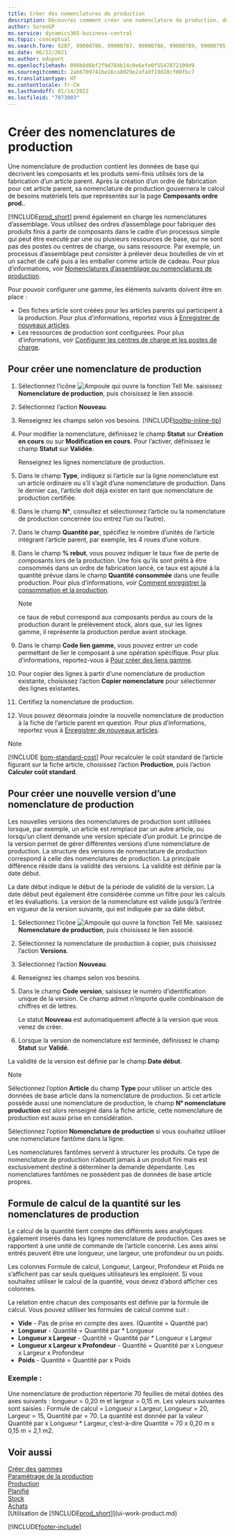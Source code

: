 ```yaml
---
title: Créer des nomenclatures de production
description: Découvrez comment créer une nomenclature de production, de nouvelles versions d’une nomenclature de production et utiliser la formule de calcul de quantité.
author: SorenGP
ms.service: dynamics365-business-central
ms.topic: conceptual
ms.search.form: 9287, 99000786, 99000787, 99000788, 99000789, 99000795, 99000797, 99000800, 99000809, 99000811, 99000812, 99000818
ms.date: 06/22/2021
ms.author: edupont
ms.openlocfilehash: 090b8d6bf2f9d784b14c0e6efe0f5547872109d9
ms.sourcegitcommit: 2ab6709741be16ca8029e2afadf19d28cf00fbc7
ms.translationtype: HT
ms.contentlocale: fr-CH
ms.lasthandoff: 01/14/2022
ms.locfileid: "7973903"
---
```

# <a name="create-production-boms"></a>Créer des nomenclatures de production

Une nomenclature de production contient les données de base qui décrivent les composants et les produits semi-finis utilisés lors de la fabrication d’un article parent. Après la création d’un ordre de fabrication pour cet article parent, sa nomenclature de production gouvernera le calcul de besoins matériels tels que représentés sur la page **Composants ordre prod.**.

[!INCLUDE[prod_short](includes/prod_short.md)] prend également en charge les nomenclatures d’assemblage. Vous utilisez des ordres d’assemblage pour fabriquer des produits finis à partir de composants dans le cadre d’un processus simple qui peut être exécuté par une ou plusieurs ressources de base, qui ne sont pas des postes ou centres de charge, ou sans ressource. Par exemple, un processus d’assemblage peut consister à prélever deux bouteilles de vin et un sachet de café puis à les emballer comme article de cadeau. Pour plus d’informations, voir [Nomenclatures d’assemblage ou nomenclatures de production](inventory-how-work-boms.md#assembly-boms-or-production-boms).  

Pour pouvoir configurer une gamme, les éléments suivants doivent être en place :  

- Des fiches article sont créées pour les articles parents qui participent à la production. Pour plus d’informations, reportez vous à [Enregistrer de nouveaux articles](inventory-how-register-new-items.md).
- Les ressources de production sont configurées. Pour plus d’informations, voir [Configurer les centres de charge et les postes de charge](production-how-to-set-up-work-and-machine-centers.md).

## <a name="to-create-a-production-bom"></a>Pour créer une nomenclature de production

1. Sélectionnez l’icône ![Ampoule qui ouvre la fonction Tell Me.](media/ui-search/search_small.png "Dites-moi ce que vous voulez faire") saisissez **Nomenclature de production**, puis choisissez le lien associé.  
2. Sélectionnez l’action **Nouveau**.  
3. Renseignez les champs selon vos besoins. [!INCLUDE[tooltip-inline-tip](includes/tooltip-inline-tip_md.md)]
4. Pour modifier la nomenclature, définissez le champ **Statut** sur **Création en cours** ou sur **Modification en cours**. Pour l’activer, définissez le champ **Statut** sur **Validée**.  

    Renseignez les lignes nomenclature de production.
5. Dans le champ **Type**, indiquez si l’article sur la ligne nomenclature est un article ordinaire ou s’il s’agit d’une nomenclature de production. Dans le dernier cas, l’article doit déjà exister en tant que nomenclature de production certifiée.  
6. Dans le champ **N°**, consultez et sélectionnez l’article ou la nomenclature de production concernée \(ou entrez l’un ou l’autre\).  
7. Dans le champ **Quantité par**, spécifiez le nombre d’unités de l’article intégrant l’article parent, par exemple, les 4 roues d’une voiture.  
8. Dans le champ **% rebut**, vous pouvez indiquer le taux fixe de perte de composants lors de la production. Une fois qu’ils sont prêts à être consommés dans un ordre de fabrication lancé, ce taux est ajouté à la quantité prévue dans le champ **Quantité consommée** dans une feuille production. Pour plus d’informations, voir [Comment enregistrer la consommation et la production](production-how-to-register-consumption-and-output.md).  

    > [!NOTE]  
    >  ce taux de rebut correspond aux composants perdus au cours de la production durant le prélèvement stock, alors que, sur les lignes gamme, il représente la production perdue avant stockage.  

9. Dans le champ **Code lien gamme**, vous pouvez entrer un code permettant de lier le composant à une opération spécifique. Pour plus d’informations, reportez-vous à [Pour créer des liens gamme](production-how-to-create-routings.md#to-create-routing-links).
10. Pour copier des lignes à partir d’une nomenclature de production existante, choisissez l’action **Copier nomenclature** pour sélectionner des lignes existantes.  
11. Certifiez la nomenclature de production.  
12. Vous pouvez désormais joindre la nouvelle nomenclature de production à la fiche de l’article parent en question. Pour plus d’informations, reportez vous à [Enregistrer de nouveaux articles](inventory-how-register-new-items.md).  

> [!NOTE]  
> [!INCLUDE [bom-standard-cost](includes/bom-standard-cost.md)] Pour recalculer le coût standard de l’article figurant sur la fiche article, choisissez l’action **Production**, puis l’action **Calculer coût standard**.  

## <a name="to-create-a-new-versions-of-a-production-bom"></a>Pour créer une nouvelle version d’une nomenclature de production

Les nouvelles versions des nomenclatures de production sont utilisées lorsque, par exemple, un article est remplacé par un autre article, ou lorsqu’un client demande une version spéciale d’un produit. Le principe de la version permet de gérer différentes versions d’une nomenclature de production. La structure des versions de nomenclature de production correspond à celle des nomenclatures de production. La principale différence réside dans la validité des versions. La validité est définie par la date début.  

La date début indique le début de la période de validité de la version. La date début peut également être considérée comme un filtre pour les calculs et les évaluations. La version de la nomenclature est valide jusqu’à l’entrée en vigueur de la version suivante, qui est indiquée par sa date début.  

1. Sélectionnez l’icône ![Ampoule qui ouvre la fonction Tell Me.](media/ui-search/search_small.png "Dites-moi ce que vous voulez faire") saisissez **Nomenclature de production**, puis choisissez le lien associé.  
2. Sélectionnez la nomenclature de production à copier, puis choisissez l’action **Versions**.  
3. Sélectionnez l’action **Nouveau**.  
4. Renseignez les champs selon vos besoins.
5. Dans le champ **Code version**, saisissez le numéro d’identification unique de la version. Ce champ admet n’importe quelle combinaison de chiffres et de lettres.  

    Le statut **Nouveau** est automatiquement affecté à la version que vous venez de créer.
6. Lorsque la version de nomenclature est terminée, définissez le champ **Statut** sur **Validé**.  

La validité de la version est définie par le champ **Date début**.  

> [!NOTE]  
> Sélectionnez l’option **Article** du champ **Type** pour utiliser un article des données de base article dans la nomenclature de production. Si cet article possède aussi une nomenclature de production, le champ **N° nomenclature production** est alors renseigné dans la fiche article, cette nomenclature de production est aussi prise en considération.  
>
> Sélectionnez l’option **Nomenclature de production** si vous souhaitez utiliser une nomenclature fantôme dans la ligne.  
>
> Les nomenclatures fantômes servent à structurer les produits. Ce type de nomenclature de production n’aboutit jamais à un produit fini mais est exclusivement destiné à déterminer la demande dépendante. Les nomenclatures fantômes ne possèdent pas de données de base article propres.

## <a name="quantity-calculation-formula-on-production-boms"></a>Formule de calcul de la quantité sur les nomenclatures de production

Le calcul de la quantité tient compte des différents axes analytiques également insérés dans les lignes nomenclature de production. Ces axes se rapportent à une unité de commande de l’article concerné. Les axes ainsi entrés peuvent être une longueur, une largeur, une profondeur ou un poids.  

Les colonnes Formule de calcul, Longueur, Largeur, Profondeur et Poids ne s’affichent pas car seuls quelques utilisateurs les emploient. Si vous souhaitez utiliser le calcul de la quantité, vous devez d’abord afficher ces colonnes.  

La relation entre chacun des composants est définie par la formule de calcul. Vous pouvez utiliser les formules de calcul comme suit :  

- **Vide** - Pas de prise en compte des axes. (Quantité = Quantité par)  
- **Longueur** - Quantité = Quantité par * Longueur  
- **Longueur x Largeur** - Quantité = Quantité par * Longueur x Largeur  
- **Longueur x Largeur x Profondeur** - Quantité = Quantité par x Longueur x Largeur x Profondeur  
- **Poids** - Quantité = Quantité par x Poids  

### <a name="example"></a>Exemple :

Une nomenclature de production répertorie 70 feuilles de métal dotées des axes suivants : longueur = 0,20 m et largeur = 0,15 m. Les valeurs suivantes sont saisies : Formule de calcul = Longueur x Largeur, Longueur = 20, Largeur = 15, Quantité par = 70. La quantité est donnée par la valeur Quantité par x Longueur * Largeur, c’est-à-dire Quantité = 70 x 0,20 m x 0,15 m = 2,1 m2.  

## <a name="see-also"></a>Voir aussi

[Créer des gammes](production-how-to-create-routings.md)   
[Paramétrage de la production](production-configure-production-processes.md)  
[Production](production-manage-manufacturing.md)    
[Planifié](production-planning.md)   
[Stock](inventory-manage-inventory.md)  
[Achats](purchasing-manage-purchasing.md)  
[Utilisation de [!INCLUDE[prod_short](includes/prod_short.md)]](ui-work-product.md)


[!INCLUDE[footer-include](includes/footer-banner.md)]